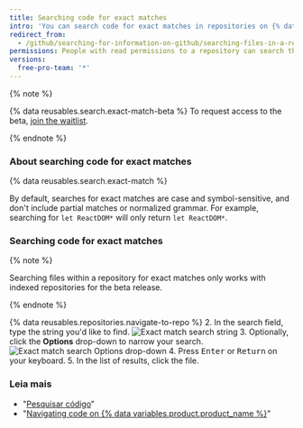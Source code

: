 ```yaml
---
title: Searching code for exact matches
intro: 'You can search code for exact matches in repositories on {% data variables.product.prodname_dotcom %}.'
redirect_from:
  - /github/searching-for-information-on-github/searching-files-in-a-repository-for-exact-matches
permissions: People with read permissions to a repository can search the repository's files for exact matches.
versions:
  free-pro-team: '*'
---
```


{% note %}

{% data reusables.search.exact-match-beta %} To request access to the beta, [join the waitlist](https://github.com/features/code-search-exact-match/signup).

{% endnote %}

### About searching code for exact matches

{% data reusables.search.exact-match %}

By default, searches for exact matches are case and symbol-sensitive, and don't include partial matches or normalized grammar. For example, searching for `let ReactDOM*` will only return `let ReactDOM*`.

### Searching code for exact matches

{% note %}

Searching files within a repository for exact matches only works with indexed repositories for the beta release.

{% endnote %}

{% data reusables.repositories.navigate-to-repo %}
2. In the search field, type the string you'd like to find. ![Exact match search string](/assets/images/help/search/exact-match-search-string.png)
3. Optionally, click the **Options** drop-down to narrow your search. ![Exact match search Options drop-down](/assets/images/help/search/exact-match-options.png)
4. Press <kbd>Enter</kbd> or <kbd>Return</kbd> on your keyboard.
5. In the list of results, click the file.

### Leia mais

- "[Pesquisar código](/github/searching-for-information-on-github/searching-code)"
- "[Navigating code on {% data variables.product.product_name %}](/github/managing-files-in-a-repository/navigating-code-on-github)"
